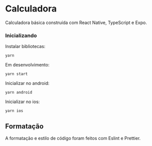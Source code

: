 # Calculadora
Calculadora básica construída com React Native, TypeScript e Expo.

### Inicializando

Instalar bibliotecas:
```
yarn
```

Em desenvolvimento:
```
yarn start
```

Inicializar no android:
```
yarn android
```

Inicializar no ios:
```
yarn ios
```

## Formatação
A formatação e estilo de código foram feitos com Eslint e Prettier.